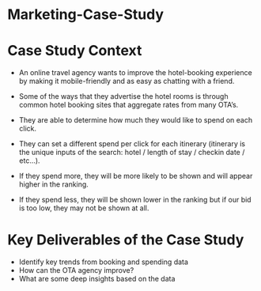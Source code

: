 # Marketing-Case-Study

# Case Study Context

* An online travel agency wants to improve the hotel-booking experience by making it mobile-friendly and as
easy as chatting with a friend. 

* Some of the ways that they advertise the hotel rooms is through common hotel booking sites that aggregate rates from many OTA’s. 
* They are able to determine how much they would  like to spend on each click. 
* They can set a different spend per click for each itinerary (itinerary is the unique inputs of the search: hotel / length of stay / checkin date / etc...).
* If they spend more, they will be more likely to be shown and will appear higher in the ranking. 
* If they spend less, they will be shown lower in the ranking but if our bid is too low, they may not be shown
at all.

# Key Deliverables of the Case Study

* Identify key trends from booking and spending data
* How can the OTA agency improve?
* What are some deep insights based on the data
